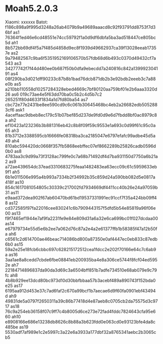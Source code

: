 # Moah5.2.0.3
Xiaomi:
xxxxxx
Batot:
f186c898a9f995d3248a26ab4079b9a49689aaacd8c92f93791dd8753f7d36bf
as1
76364f1ed46e6cd48551e74cc59792f1a0d9df6dbfa5ba3ad518447ce805bc5d
ah1
8b572bb69df4f5a7f485d4858d9ec8f1939d49662937ca39f13028eeab17357e
as2
9a79482567c9ba6f5351952169106570b57fdb68d6b493c0370d49432cf7a543
as3
34277742f7f44d480ee0b687f50b0dfa9ebecdd7a240816c842a139992304191
as4
08f290ba3d021dff90233c87b8b1bad76dcb871db2b3e92bdb2eeeb3c7a88e0b
as5
a210bb110558d10257284328ebed4669c7bf80120aa759bf01e2b6aaa3320d26
as6
019c73ae4e5f63dd70ba0c5b2c4d5b7c2 265251f80d4633f1834a1d7fd80ba54
as7
cbc72e77e2431be8ee590cd9c6c061b30645468bc4eb2a26682edb5052883cf6
ask1
4aceffaac9dbeb8ec179c51b07bef85d237de9fd0d9e6d7fbdd8bf0ac8979c8a
ah2
ef10423a123236b3b881316eb42c8b8f09f59c9553e1a693c0d99f61c95c0a65
ah3
81b3712e3388595cb16666fe08318ba3ca2185047e6797efafc99adbe45d5a49
ah4
810abc594420dc0668f357fb5868eebffec07ef8662289b25826cadb0596d0b0
as8
4783aa3c9d99a73f3128ac799fe0c7a68b71492df4d7ba931150d7750a6b21a2
as9
a72ae439654dc37ead3310683275feaa1482483ea63ecc09c61c5959633eb9f1
ah5
6b1e011506e995a4b993a7334b2f34992b35c859d24a590bb082d5e0817a418f
as10
854c1617081054805c30339c217002fd7934669df4411cc40b26e24a97059b31
as11
e9aad372dea902f67ab60470bd61bd19537331991ec91ccf7f35a424bb09ff48
as12
cd372585f97fa22016cee830241c6b7909443157f5dfd5b54e85819a96f06e00
as13
f9f7465ef1944e7af9fa2231fe9e84e809d31a6a32e6ca699bc01f027dcdaa00
as14
e67979734e55d5e6b2ee7a062d76c87a2e4a2e61377ffb1b58385f47a12b50fa
ah6
c6561c2d614700ae46beac714086bd800a87350e0af4447ec0eb833c87edb6b0
as15
59a2e25e18fcb6cbbc697c628215172512cea1fdcc2e202f70166e64c7c6ab9a
as16
3aa1ae8a8cedd7cbde6fbe08841eb200935ba4e8a306ce5744f8fcf04ed5952e
ah7
22184714896837da90da3d69c3a6504bff851b7adfe734510e68ab079e9c79fc
ah8
4b8b929ee13dcd80bc973d10d30bbfbbaa57b3acebf489a890743f152bda0e25
as17
6195aa912d453e37c7ad6faf2c670a99bcf1b7aecae6d9f60fa0901ebf43494d
ah9
49831de5a0797f2650311a39c86b77418d4e87aeb8c0705cb2da75575d3c9717
as18
76c9a254eb36158f07c9ff7c4b8005d6ce273e72fad4fddc7824643cfa95e660
ah10
e8908166e686e13238db8626c8b88a3b623fdd0e063cd0e93123bfe4da8c485be
as19
5530adf7af989e1c2e5997c3a22e6a3933a177dbf32a8765341aebc2b3065cb5
